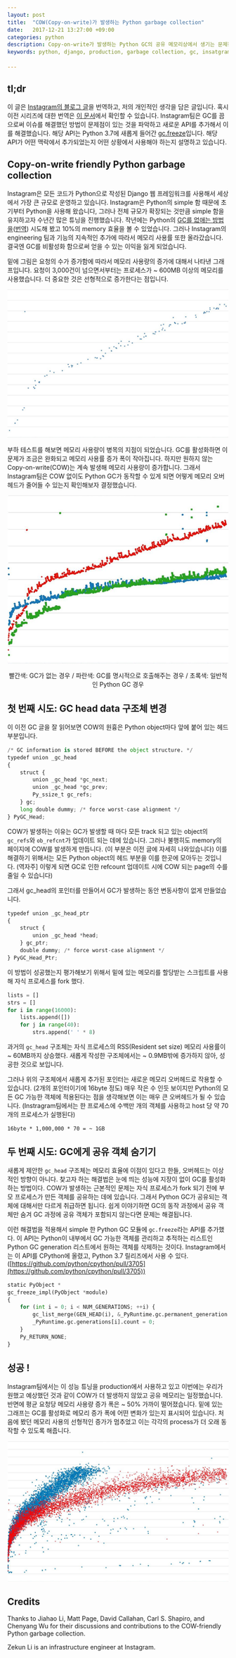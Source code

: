 ```yaml
---
layout: post
title:  "COW(Copy-on-write)가 발생하는 Python garbage collection"
date:   2017-12-21 13:27:00 +09:00
categories: python
description: Copy-on-write가 발생하는 Python GC의 공유 메모리상에서 생기는 문제점을 해결하는 과정, Instagram이 GC를 없앤 이유 속편
keywords: python, django, production, garbage collection, gc, insatgram, memory, management, multi processor

---
```


## tl;dr

이 글은 [Instagram의 블로그 글](https://engineering.instagram.com/copy-on-write-friendly-python-garbage-collection-ad6ed5233ddf)을 번역하고, 저의 개인적인 생각을 담은 글입니다. 혹시 이전 시리즈에 대한 번역은 [이 문서](/python/dismissing-python-garbage-collection-at-instagram)에서 확인할 수 있습니다.
Instagram팀은 GC를 끔으로써 이슈를 해결했던 방법이 문제점이 있는 것을 파악하고 새로운 API를 추가해서 이를 해결했습니다. 해당 API는 Python 3.7에 새롭게 들어간 [gc.freeze](https://docs.python.org/3.7/library/gc.html#gc.freeze)입니다. 해당 API가 어떤 맥락에서 추가되었는지 어떤 상황에서 사용해야 하는지 설명하고 있습니다.

## Copy-on-write friendly Python garbage collection

Instagram은 모든 코드가 Python으로 작성된 Django 웹 프레임워크를 사용해서 세상에서 가장 큰 규모로 운영하고 있습니다. Instagram은 Python의 simple 함 때문에 초기부터 Python을 사용해 왔습니다, 그러나 전체 규모가 확장되는 것만큼 simple 함을 유지하고자 수년간 많은 튜닝을 진행했습니다. 작년에는 Python의 [GC를 없애는 방법을](https://engineering.instagram.com/dismissing-python-garbage-collection-at-instagram-4dca40b29172)([번역](/python/dismissing-python-garbage-collection-at-instagram)) 시도해 봤고 10%의 memory 효율을 볼 수 있었습니다. 그러나 Instagram의 engineering 팀과 기능의 지속적인 추가에 따라서 메모리 사용률 또한 올라갔습니다. 결국엔 GC를 비활성화 함으로써 얻을 수 있는 이익을 잃게 되었습니다.

밑에 그림은 요청의 수가 증가함에 따라서 메모리 사용량의 증가에 대해서 나타낸 그래프입니다. 요청이 3,000건이 넘으면서부터는 프로세스가 ~ 600MB 이상의 메모리를 사용했습니다. 더 중요한 것은 선형적으로 증가한다는 점입니다.

![](/assets/instagram-req-graph-1.png)

부하 테스트를 해보면 메모리 사용량이 병목의 지점이 되었습니다. GC를 활성화하면 이 문제가 조금은 완화되고 메모리 사용률 증가 폭이 작아집니다. 하지만 원하지 않는 Copy-on-write(COW)는 계속 발생해 메모리 사용량이 증가합니다. 그래서 Instagram팀은 COW 없이도 Python GC가 동작할 수 있게 되면 어떻게 메모리 오버헤드가 줄어들 수 있는지 확인해보자 결정했습니다.

![](/assets/instagram-req-graph-2.png)
<div style="text-align: center">빨간색: GC가 없는 경우 / 파란색: GC를 명시적으로 호출해주는 경우 / 초록색: 일반적인 Python GC 경우</div>

## 첫 번째 시도: GC head data 구조체 변경

이 이전 GC 글을 잘 읽어보면 COW의 원흉은 Python object마다 앞에 붙어 있는 헤드 부분입니다.

```python
/* GC information is stored BEFORE the object structure. */
typedef union _gc_head 
{
    struct {
        union _gc_head *gc_next;
        union _gc_head *gc_prev;
        Py_ssize_t gc_refs;
    } gc;
    long double dummy; /* force worst-case alignment */
} PyGC_Head;
```

COW가 발생하는 이유는 GC가 발생할 때 마다 모든 track 되고 있는 object의 `gc_refs`와 `ob_refcnt`가 업데이트 되는 데에 있습니다. 그러나 불행히도 memory의 페이지에 COW를 발생하게 만듭니다. (이 부분은 이전 글에 자세히 나와있습니다) 이를 해결하기 위해서는 모든 Python object의 헤드 부분을 이를 한곳에 모아두는 것입니다. (역자주] 이렇게 되면 GC로 인한 refcount 업데이트 시에 COW 되는 page의 수를 줄일 수 있습니다)

그래서 gc_head의 포인터를 만들어서 GC가 발생하는 동안 변동사항이 없게 만들었습니다.

```python
typedef union _gc_head_ptr
{
    struct {
        union _gc_head *head;
    } gc_ptr;
    double dummy; /* force worst-case alignment */
} PyGC_Head_Ptr;
```

이 방법이 성공했는지 평가해보기 위해서 밑에 있는 메모리를 할당받는 스크립트를 사용해 자식 프로세스를 fork 했다.

```python
lists = []
strs = []
for i in range(16000):
    lists.append([])
    for j in range(40):
        strs.append(' ' * 8)
```

과거의 `gc_head` 구조체는 자식 프로세스의 RSS(Resident set size) 메모리 사용률이 ~ 60MB까지 상승했다. 새롭게 작성한 구조체에서는 ~ 0.9MB밖에 증가하지 않아, 성공한 것으로 보입니다.

그러나 위의 구조체에서 새롭게 추가된 포인터는 새로운 메모리 오버헤드로 작용할 수 있습니다. (2개의 포인터이기에 16byte 정도) 매우 작은 수 인듯 보이지만 Python의 모든 GC 가능한 객체에 적용된다는 점을 생각해보면 이는 매우 큰 오버헤드가 될 수 있습니다. (Instragram팀에서는 한 프로세스에 수백만 개의 객체를 사용하고 host 당 약 70개의 프로세스가 실행된다)

	16byte * 1,000,000 * 70 = ~ 1GB
	
## 두 번째 시도: GC에게 공유 객체 숨기기

새롭게 제안한 `gc_head` 구조체는 메모리 효율에 이점이 있다고 한들, 오버헤드는 이상적인 방향이 아니다. 찾고자 하는 해결법은 눈에 띄는 성능에 지장이 없이 GC를 활성화하는 방법이다. COW가 발생하는 근본적인 문제는 자식 프로세스가 fork 되기 전에 부모 프로세스가 만든 객체를 공유하는 데에 있습니다. 그래서 Python GC가 공유되는 객체에 대해서만 다르게 취급하면 됩니다. 쉽게 이야기하면 GC의 동작 과정에서 공유 객체만 숨겨 GC 과정에 공유 객체가 포함되지 않는다면 문제는 해결됩니다.

이런 해결법을 적용해서 simple 한 Python GC 모듈에 `gc.freeze`라는 API를 추가했다. 이 API는 Python이 내부에서 GC 가능한 객체를 관리하고 추적하는 리스트인 Python GC generation 리스트에서 원하는 객체를 삭제하는 것이다. Instagram에서는 이 API를 CPython에 올렸고, Python 3.7 릴리즈에서 사용 수 있다.([https://github.com/python/cpython/pull/3705](https://github.com/python/cpython/pull/3705))

```python
static PyObject *
gc_freeze_impl(PyObject *module)
{
    for (int i = 0; i < NUM_GENERATIONS; ++i) {
        gc_list_merge(GEN_HEAD(i), &_PyRuntime.gc.permanent_generation.head);
        _PyRuntime.gc.generations[i].count = 0;
    }
    Py_RETURN_NONE;
}
```

## 성공 !

Instagram팀에서는 이 성능 튜닝을 production에서 사용하고 있고 이번에는 우리가 원했고 예상했던 것과 같이 COW가 더 발생하지 않았고 공유 메모리는 일정했습니다. 반면에 평균 요청당 메모리 사용량 증가 폭은 ~ 50% 가까이 떨어졌습니다. 밑에 있는 그래프는 GC를 활성화로 메모리 증가 폭에 어떤 변화가 있는지 표시되어 있습니다. 처음에 봤던 메모리 사용의 선형적인 증가가 멈추었고 이는 각각의 process가 더 오래 동작할 수 있도록 해줍니다.

![](/assets/instagram-req-graph-3.png)

## Credits

Thanks to Jiahao Li, Matt Page, David Callahan, Carl S. Shapiro, and Chenyang Wu for their discussions and contributions to the COW-friendly Python garbage collection.

Zekun Li is an infrastructure engineer at Instagram.